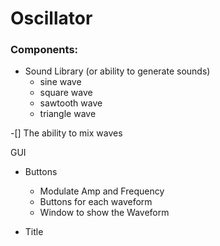 # Oscillator

### Components:

- Sound Library (or ability to generate sounds)
	- sine wave
	- square wave
	- sawtooth wave
	- triangle wave

 -[] The ability to mix waves

GUI

- Buttons
	- Modulate Amp and Frequency
	- Buttons for each waveform
	- Window to show the Waveform
	
- Title
